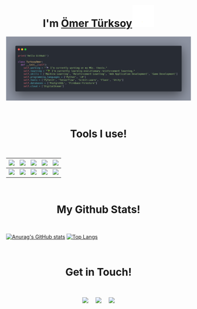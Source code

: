 <h1 align="center">I'm <a href="https://www.linkedin.com/in/turksoyomer/">Ömer Türksoy<a><img src="https://github.com/Kathryn-Jie/Kathryn-Jie/blob/main/wave.gif" width="60px"/></h1>

<p align="center">
  <img src="images/hello_github.png"/>
</p>

<Br>
<h1 align="center">Tools I use!</h1>
<Br>
 
|![](https://img.shields.io/badge/Python-ffde57?style=for-the-badge&logo=python)|![](https://img.shields.io/badge/Pytorch-F2765D?style=for-the-badge&logo=pytorch)|![](https://img.shields.io/badge/Keras-D00000?style=for-the-badge&logo=Keras&logoColor=white)|![](https://img.shields.io/badge/flask-0c0b09.svg?&style=for-the-badge&logo=flask&logoColor=white)|![](https://img.shields.io/badge/digitalocean-008bcf?style=for-the-badge&logo=digitalocean&logoColor=white)|
|---|---|---|---|---|
|![](https://img.shields.io/badge/firebase-039BE5.svg?&style=for-the-badge&logo=firebase)|![](https://img.shields.io/badge/postgresql-336791?style=for-the-badge&logo=postgresql&logoColor=white)|![](https://img.shields.io/badge/csharp-61007d?style=for-the-badge&logo=csharp&logoColor=white)|![](https://img.shields.io/badge/unity-0c0b09?style=for-the-badge&logo=unity&logoColor=white)|![](https://img.shields.io/badge/And%20More!-334d00?style=for-the-badge)|
  
  
<Br>
<h1 align="center">My Github Stats!</h1>
<Br>

[![Anurag's GitHub stats](https://github-readme-stats.vercel.app/api?username=turksoyomer&count_private=true&show_icons=true&theme=prussian&hide=prs,issues,contribs)](https://github.com/anuraghazra/github-readme-stats)
[![Top Langs](https://github-readme-stats.vercel.app/api/top-langs/?username=turksoyomer&hide=jupyter%20notebook&langs_count=10&layout=compact&theme=prussian)](https://github.com/anuraghazra/github-readme-stats)

<br>
<h1 align="center">Get in Touch!</h1>
<Br>

<p align="center">
<a href="https://www.linkedin.com/in/turksoyomer/" target="blank"><img align="center" src="https://img.shields.io/badge/Ömer Türksoy-0077B5?style=for-the-badge&logo=linkedin&logoColor=white" /></a> &nbsp;&nbsp;&nbsp;  
<a href="mailto:omerturksoy91@gmail.com" target="blank"><img align="center" src="https://img.shields.io/badge/omerturksoy91@gmail.com-D14836?style=for-the-badge&logo=gmail&logoColor=white" /></a>    &nbsp;&nbsp;&nbsp;       
<a href="https://www.github.com/turksoyomer" target="blank"><img align="center" src="https://img.shields.io/badge/turksoyomer-100000?style=for-the-badge&logo=github&logoColor=white" /></a>
</p>
<!--
**turksoyomer/turksoyomer** is a ✨ _special_ ✨ repository because its `README.md` (this file) appears on your GitHub profile.

Here are some ideas to get you started:

- 🔭 I’m currently working on ...
- 🌱 I’m currently learning ...
- 👯 I’m looking to collaborate on ...
- 🤔 I’m looking for help with ...
- 💬 Ask me about ...
- 📫 How to reach me: ...
- 😄 Pronouns: ...
- ⚡ Fun fact: ...
-->
